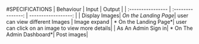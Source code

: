 #SPECIFICATIONS
| Behaviour | Input | Output |
| :---------------- | :---------------: | ------------------: |
| Display Images| *On the Landing Page*| user can view different Images
| Image expand | * On the Landing Page*| user can click on an image to view more details|
| As An Admin Sign in| * On The Admin Dashboard*| Post images|
